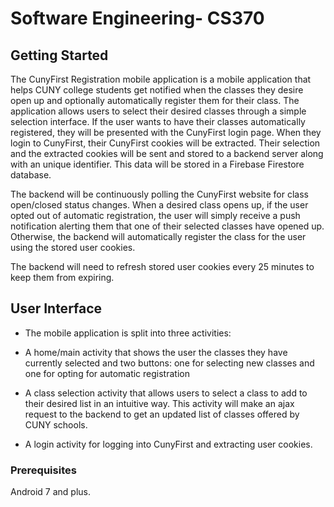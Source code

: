 # Software Engineering- CS370

## Getting Started
The CunyFirst Registration mobile application is a mobile application that helps CUNY college students get notified when the classes they desire open up and optionally automatically register them for their class. The application allows users to select their desired classes through a simple selection interface. If the user wants to have their classes automatically registered, they will be presented with the CunyFirst login page. When they login to CunyFirst, their CunyFirst cookies will be extracted. Their selection and the extracted cookies will be sent and stored to a backend server along with an unique identifier. This data will be stored in a Firebase Firestore database.

The backend will be continuously polling the CunyFirst website for class open/closed status changes. When a desired class opens up, if the user opted out of automatic registration, the user will simply receive a push notification alerting them that one of their selected classes have opened up. Otherwise, the backend will automatically register the class for the user using the stored user cookies.

The backend will need to refresh stored user cookies every 25 minutes to keep them from expiring.

## User Interface
* The mobile application is split into three activities:

* A home/main activity that shows the user the classes they have currently selected and two buttons: one for selecting new classes and one for opting for automatic registration

* A class selection activity that allows users to select a class to add to their desired list in an intuitive way. This activity will make an ajax request to the backend to get an updated list of classes offered by CUNY schools.

* A login activity for logging into CunyFirst and extracting user cookies.

### Prerequisites
Android 7 and plus.

